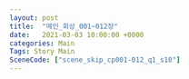 ```yaml
---
layout: post
title:  "메인_회상_001~012장"
date:   2021-03-03 10:00:00 +0000
categories: Main
Tags: Story Main
SceneCode: ["scene_skip_cp001-012_q1_s10"]
---
```

